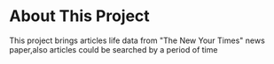 # About This Project
This project brings articles life data from "The New Your Times" news paper,also articles could be searched by a period of time
